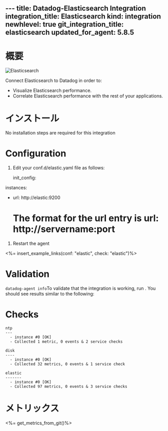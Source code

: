 --- title: Datadog-Elasticsearch Integration integration_title: Elasticsearch kind: integration newhlevel: true git_integration_title: elasticsearch
updated_for_agent: 5.8.5
---

# 概要

![Elasticsearch](/static/images/elasticsearchgraph.png)

Connect Elasticsearch to Datadog in order to:

* Visualize Elasticsearch performance.
* Correlate Elasticsearch performance with the rest of your applications.



# インストール

No installation steps are required for this integration

# Configuration

1.  Edit your conf.d/elastic.yaml file as follows:

    init_config:

instances:
  - url: http://elastic:9200
    # The format for the url entry is url: http://servername:port

1.  Restart the agent

<%= insert_example_links(conf: "elastic", check: "elastic")%>

# Validation

```datadog-agent info```To validate that the integration is working, run . You should see results similar to the following:

Checks
======

    ntp
    ---
      - instance #0 [OK]
      - Collected 1 metric, 0 events & 2 service checks

    disk
    ----
      - instance #0 [OK]
      - Collected 32 metrics, 0 events & 1 service check

    elastic
    -------
      - instance #0 [OK]
      - Collected 97 metrics, 0 events & 3 service checks

# メトリックス

<%= get_metrics_from_git()%>


